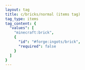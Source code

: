 ```yaml
---
layout: tag
title: c/bricks/normal (items tag)
tag_type: items
tag_content: {
  "values": [
    "minecraft:brick",
    {
      "id": "#forge:ingots/brick",
      "required": false
    }
  ]
}
---
```

